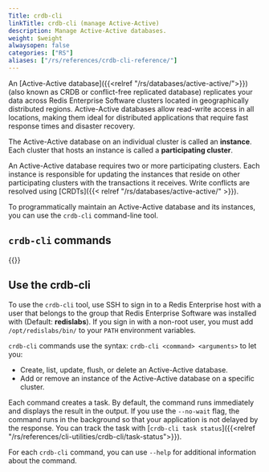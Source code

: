 ```yaml
---
Title: crdb-cli
linkTitle: crdb-cli (manage Active-Active)
description: Manage Active-Active databases.
weight: $weight
alwaysopen: false
categories: ["RS"]
aliases: ["/rs/references/crdb-cli-reference/"]
---
```


An [Active-Active database]({{<relref "/rs/databases/active-active/">}}) (also known as CRDB or conflict-free replicated database)
replicates your data across Redis Enterprise Software clusters located in geographically distributed regions.
Active-Active databases allow read-write access in all locations, making them ideal for distributed applications that require fast response times and disaster recovery.

The Active-Active database on an individual cluster is called an **instance**.
Each cluster that hosts an instance is called a **participating cluster**.

An Active-Active database requires two or more participating clusters.
Each instance is responsible for updating the instances that reside on other participating clusters with the transactions it receives.
Write conflicts are resolved using [CRDTs]({{< relref "/rs/databases/active-active/" >}}).

To programmatically maintain an Active-Active database and its instances, you can use the `crdb-cli` command-line tool.

## `crdb-cli` commands

{{<table-children columnNames="Command,Description" columnSources="LinkTitle,Description" enableLinks="LinkTitle">}}

## Use the crdb-cli

To use the `crdb-cli` tool, use SSH to sign in to a Redis Enterprise host with a user that belongs to the group that Redis Enterprise Software was installed with (Default: **redislabs**).
If you sign in with a non-root user, you must add `/opt/redislabs/bin/` to your `PATH` environment variables.

`crdb-cli` commands use the syntax: `crdb-cli <command> <arguments>` to let you:

- Create, list, update, flush, or delete an Active-Active database.
- Add or remove an instance of the Active-Active database on a specific cluster.

Each command creates a task.
By default, the command runs immediately and displays the result in the output.
If you use the <nobr>`--no-wait`</nobr> flag, the command runs in the background so that your application is not delayed by the response.
You can track the task with [`crdb-cli task status`]({{<relref "/rs/references/cli-utilities/crdb-cli/task-status">}}).

For each `crdb-cli` command, you can use <nobr>`--help`</nobr> for additional information about the command.
